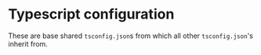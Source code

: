 # Typescript configuration

These are base shared `tsconfig.json`s from which all other `tsconfig.json`'s inherit from.
